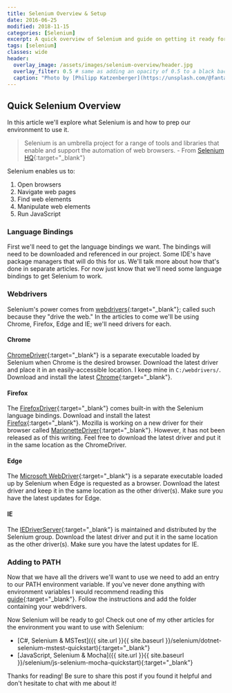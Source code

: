 ```yaml
---
title: Selenium Overview & Setup
date: 2016-06-25
modified: 2018-11-15
categories: [Selenium]
excerpt: A quick overview of Selenium and guide on getting it ready for glory!
tags: [selenium]
classes: wide
header:
  overlay_image: /assets/images/selenium-overview/header.jpg
  overlay_filter: 0.5 # same as adding an opacity of 0.5 to a black background
  caption: "Photo by [Philipp Katzenberger](https://unsplash.com/@fantasyflip) on [Unsplash](https://unsplash.com)"
---
```


## Quick Selenium Overview
In this article we'll explore what Selenium is and how to prep our environment to use it.

> Selenium is an umbrella project for a range of tools and libraries that enable and support the automation of web browsers. - From [Selenium HQ](https://seleniumhq.github.io/docs/index.html){:target="_blank"}

Selenium enables us to:

1. Open browsers
2. Navigate web pages
3. Find web elements
4. Manipulate web elements
5. Run JavaScript

### Language Bindings
First we'll need to get the language bindings we want. The bindings will need to be downloaded and referenced in our project. Some IDE's have package managers that will do this for us. We'll talk more about how that's done in separate articles. For now just know that we'll need some language bindings to get Selenium to work.

### Webdrivers
Selenium's power comes from [webdrivers](http://docs.seleniumhq.org/docs/03_webdriver.jsp){:target="_blank"}; called such because they "drive the web." In the articles to come we'll be using Chrome, Firefox, Edge and IE; we'll need drivers for each.

#### Chrome
[ChromeDriver](https://sites.google.com/a/chromium.org/chromedriver/){:target="_blank"} is a separate executable loaded by Selenium when Chrome is the desired browser. Download the latest driver and place it in an easily-accessible location. I keep mine in `C:/webdrivers/`. Download and install the latest [Chrome](https://www.google.com/intl/en/chrome/browser/desktop/index.html){:target="_blank"}.

#### Firefox
The [FirefoxDriver](https://github.com/SeleniumHQ/selenium/wiki/FirefoxDriver){:target="_blank"} comes built-in with the Selenium language bindings. Download and install the latest [Firefox](https://www.mozilla.org/en-US/firefox/all/){:target="_blank"}.
Mozilla is working on a new driver for their browser called [MarionetteDriver](https://developer.mozilla.org/en-US/docs/Mozilla/QA/Marionette){:target="_blank"}. However, it has not been released as of this writing. Feel free to download the latest driver and put it in the same location as the ChromeDriver.

#### Edge
The [Microsoft WebDriver](https://www.microsoft.com/en-us/download/details.aspx?id=48212){:target="_blank"} is a separate executable loaded up by Selenium when Edge is requested as a browser. Download the latest driver and keep it in the same location as the other driver(s). Make sure you have the latest updates for Edge.

#### IE
The [IEDriverServer](http://docs.seleniumhq.org/download/){:target="_blank"} is maintained and distributed by the Selenium group. Download the latest driver and put it in the same location as the other driver(s). Make sure you have the latest updates for IE.

### Adding to PATH
Now that we have all the drivers we'll want to use we need to add an entry to our PATH environment variable. If you've never done anything with environment variables I would recommend reading this [guide](http://www.howtogeek.com/118594/how-to-edit-your-system-path-for-easy-command-line-access/){:target="_blank"}. Follow the instructions and add the folder containing your webdrivers.

Now Selenium will be ready to go! Check out one of my other articles for the environment you want to use with Selenium:

* [C#, Selenium & MSTest]({{ site.url }}{{ site.baseurl }}/selenium/dotnet-selenium-mstest-quickstart){:target="_blank"}
* [JavaScript, Selenium & Mocha]({{ site.url }}{{ site.baseurl }}/selenium/js-selenium-mocha-quickstart){:target="_blank"}

Thanks for reading! Be sure to share this post if you found it helpful and don't hesitate to chat with me about it!
